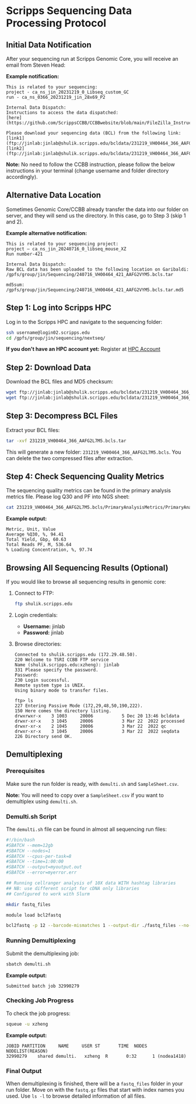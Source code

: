 # Scripps Sequencing Data Processing Protocol

## Initial Data Notification

After your sequencing run at Scripps Genomic Core, you will receive an email from Steven Head:

**Example notification:**
```
This is related to your sequencing:
project - ca_ns_jin_20231219_0_Libseq_custom_GC
run - ca_ns_0366_20231219_jin_28x69_P2

Internal Data Dispatch:
Instructions to access the data dispatched:
[here](https://github.com/ScrippsCCBB/CCBBwebsite/blob/main/FileZilla_Instructions_CCBB.pdf)

Please download your sequencing data (BCL) from the following link:
[link1](ftp://jinlab:jinlab@shulik.scripps.edu/bcldata/231219_VH00464_366_AAFG2L7M5.bcls.tar)
[link2](ftp://jinlab:jinlab@shulik.scripps.edu/bcldata/231219_VH00464_366_AAFG2L7M5.bcls.tar.md5)
```

**Note:** No need to follow the CCBB instruction, please follow the below instructions in your terminal (change username and folder directory accordingly).

## Alternative Data Location

Sometimes Genomic Core/CCBB already transfer the data into our folder on server, and they will send us the directory. In this case, go to Step 3 (skip 1 and 2).

**Example alternative notification:**
```
This is related to your sequencing project:
project – ca_ns_jin_20240716_0_libseq_mouse_XZ
Run number-421

Internal Data Dispatch:
Raw BCL data has been uploaded to the following location on Garibaldi:
/gpfs/group/jin/Sequencing/240716_VH00464_421_AAFG2VYM5.bcls.tar

md5sum:
/gpfs/group/jin/Sequencing/240716_VH00464_421_AAFG2VYM5.bcls.tar.md5
```

## Step 1: Log into Scripps HPC

Log in to the Scripps HPC and navigate to the sequencing folder:

```bash
ssh username@login02.scripps.edu
cd /gpfs/group/jin/sequencing/nextseq/
```

**If you don't have an HPC account yet:** Register at [HPC Account](https://scrippsresearch.sharepoint.com/sites/its/SitePages/HPC-AccountRequest.aspx)

## Step 2: Download Data

Download the BCL files and MD5 checksum:

```bash
wget ftp://jinlab:jinlab@shulik.scripps.edu/bcldata/231219_VH00464_366_AAFG2L7M5.bcls.tar
wget ftp://jinlab:jinlab@shulik.scripps.edu/bcldata/231219_VH00464_366_AAFG2L7M5.bcls.tar.md5
```

## Step 3: Decompress BCL Files

Extract your BCL files:

```bash
tar -xvf 231219_VH00464_366_AAFG2L7M5.bcls.tar
```

This will generate a new folder: `231219_VH00464_366_AAFG2L7M5.bcls`. You can delete the two compressed files after extraction.

## Step 4: Check Sequencing Quality Metrics

The sequencing quality metrics can be found in the primary analysis metrics file. Please log Q30 and PF into NGS sheet:

```bash
cat 231219_VH00464_366_AAFG2L7M5.bcls/PrimaryAnalysisMetrics/PrimaryAnalysisMetrics.csv
```

**Example output:**
```
Metric, Unit, Value
Average %Q30, %, 94.41
Total Yield, Gbp, 60.63
Total Reads PF, M, 536.64
% Loading Concentration, %, 97.74
```

## Browsing All Sequencing Results (Optional)

If you would like to browse all sequencing results in genomic core:

1. Connect to FTP:
   ```bash
   ftp shulik.scripps.edu
   ```

2. Login credentials:
   - **Username:** jinlab
   - **Password:** jinlab

3. Browse directories:
   ```
   Connected to shulik.scripps.edu (172.29.48.50).
   220 Welcome to TSRI CCBB FTP service
   Name (shulik.scripps.edu:xzheng): jinlab
   331 Please specify the password.
   Password:
   230 Login successful.
   Remote system type is UNIX.
   Using binary mode to transfer files.
   
   ftp> ls
   227 Entering Passive Mode (172,29,48,50,190,222).
   150 Here comes the directory listing.
   drwxrwxr-x    3 1003     20006           5 Dec 20 13:46 bcldata
   drwxr-xr-x    3 1045     20006           3 Mar 22  2022 processed
   drwxr-xr-x    2 1045     20006           3 Mar 22  2022 qc
   drwxr-xr-x    3 1045     20006           3 Mar 22  2022 seqdata
   226 Directory send OK.
   ```

## Demultiplexing

### Prerequisites

Make sure the run folder is ready, with `demulti.sh` and `SampleSheet.csv`.

**Note:** You will need to copy over a `SampleSheet.csv` if you want to demultiplex using `demulti.sh`.

### Demulti.sh Script

The `demulti.sh` file can be found in almost all sequencing run files:

```bash
#!/bin/bash
#SBATCH --mem=12gb
#SBATCH --nodes=1
#SBATCH --cpus-per-task=8
#SBATCH --time=1:00:00
#SBATCH --output=myoutput.out
#SBATCH --error=myerror.err

## Running cellranger analysis of 10X data WITH hashtag libraries
## NB: use different script for cDNA only libraries
## Configured to work with Slurm

mkdir fastq_files

module load bcl2fastq

bcl2fastq -p 12 --barcode-mismatches 1 --output-dir ./fastq_files --no-lane-splitting
```

### Running Demultiplexing

Submit the demultiplexing job:

```bash
sbatch demulti.sh
```

**Example output:**
```
Submitted batch job 32990279
```

### Checking Job Progress

To check the job progress:

```bash
squeue -u xzheng
```

**Example output:**
```
JOBID PARTITION     NAME     USER ST       TIME  NODES NODELIST(REASON)
32990279    shared demulti.   xzheng  R       0:32      1 (nodea1418)
```

### Final Output

When demultiplexing is finished, there will be a `fastq_files` folder in your run folder. Move on with the `fastq.gz` files that start with index names you used. Use `ls -l` to browse detailed information of all files.